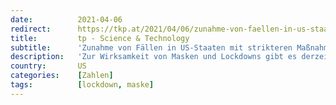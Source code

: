 ```yaml
---
date:          2021-04-06
redirect:      https://tkp.at/2021/04/06/zunahme-von-faellen-in-us-staaten-mit-strikteren-massnahmen/
title:         tp - Science & Technology
subtitle:      'Zunahme von Fällen in US-Staaten mit strikteren Maßnahmen'
description:   'Zur Wirksamkeit von Masken und Lockdowns gibt es derzeit einen weiteren Großversuch, nämlich in den USA. Nachdem in Europa bereits Schweden eindrücklich bewiesen hat, dass Lockdowns, Masken, Schließungen von Schulen, Restaurants und Geschäften nichts am Infektionsgeschehen ändern, aber Arbeitsplätze, Gesundheit und Psyche zerstören, zeigen nun die Vergleiche zwischen US-Bundesstaaten, dass striktere Maßnahmen sich sogar negativ …'
country:       US
categories:    [Zahlen]
tags:          [lockdown, maske]
---
```

